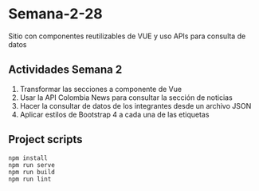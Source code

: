 # Semana-2-28
Sitio con componentes reutilizables de VUE y uso APIs para consulta de datos

## Actividades Semana 2

1.	Transformar las secciones a componente de Vue
2.	Usar la API Colombia News para consultar la sección de noticias
3.	Hacer la consultar de datos de los integrantes desde un archivo JSON
4.  Aplicar estilos de Bootstrap 4 a cada una de las etiquetas


## Project scripts
```
npm install
npm run serve
npm run build
npm run lint
```
